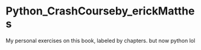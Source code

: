 # Python_CrashCourseby_erickMatthes
My personal exercises on this book, labeled by chapters. but now python lol
